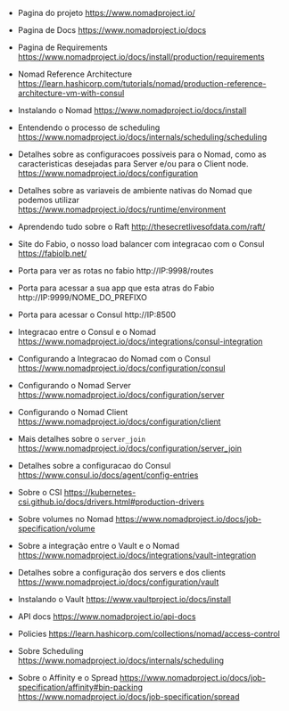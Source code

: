 - Pagina do projeto
https://www.nomadproject.io/

- Pagina de Docs
https://www.nomadproject.io/docs

- Pagina de Requirements
https://www.nomadproject.io/docs/install/production/requirements

- Nomad Reference Architecture
https://learn.hashicorp.com/tutorials/nomad/production-reference-architecture-vm-with-consul

- Instalando o Nomad
https://www.nomadproject.io/docs/install

- Entendendo o processo de scheduling
https://www.nomadproject.io/docs/internals/scheduling/scheduling

- Detalhes sobre as configuracoes possíveis para o Nomad, como as caracteristicas desejadas para Server e/ou para o Client node.
https://www.nomadproject.io/docs/configuration

- Detalhes sobre as variaveis de ambiente nativas do Nomad que podemos utilizar
https://www.nomadproject.io/docs/runtime/environment

- Aprendendo tudo sobre o Raft
http://thesecretlivesofdata.com/raft/

- Site do Fabio, o nosso load balancer com integracao com o Consul
https://fabiolb.net/

- Porta para ver as rotas no fabio
http://IP:9998/routes

- Porta para acessar a sua app que esta atras do Fabio
http://IP:9999/NOME_DO_PREFIXO

- Porta para acessar o Consul
http://IP:8500

- Integracao entre o Consul e o Nomad
https://www.nomadproject.io/docs/integrations/consul-integration

- Configurando a Integracao do Nomad com o Consul
https://www.nomadproject.io/docs/configuration/consul

- Configurando o Nomad Server
https://www.nomadproject.io/docs/configuration/server

- Configurando o Nomad Client
https://www.nomadproject.io/docs/configuration/client

- Mais detalhes sobre o `server_join`
https://www.nomadproject.io/docs/configuration/server_join

- Detalhes sobre a configuracao do Consul
https://www.consul.io/docs/agent/config-entries

- Sobre o CSI
https://kubernetes-csi.github.io/docs/drivers.html#production-drivers

- Sobre volumes no Nomad
https://www.nomadproject.io/docs/job-specification/volume

- Sobre a integração entre o Vault e o Nomad
https://www.nomadproject.io/docs/integrations/vault-integration

- Detalhes sobre a configuração dos servers e dos clients
https://www.nomadproject.io/docs/configuration/vault

- Instalando o Vault
https://www.vaultproject.io/docs/install

- API docs
https://www.nomadproject.io/api-docs

- Policies 
https://learn.hashicorp.com/collections/nomad/access-control

- Sobre Scheduling
https://www.nomadproject.io/docs/internals/scheduling

- Sobre o Affinity e o Spread
https://www.nomadproject.io/docs/job-specification/affinity#bin-packing
https://www.nomadproject.io/docs/job-specification/spread